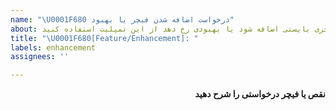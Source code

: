 ```yaml
---
name: "\U0001F680 درخواست اضافه شدن فیچر یا بهبود"
about: در صورتی که فیچری بایستی اضافه شود یا بهبودی رخ دهد از این تمپلیت استفاده کنید
title: "\U0001F680[Feature/Enhancement]: "
labels: enhancement
assignees: ''

---
```


<div dir='rtl'>

**نقص یا فیچر درخواستی را شرح دهید**

</div>
